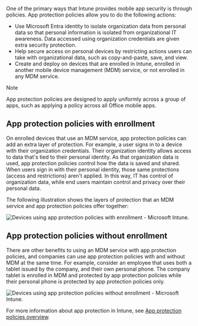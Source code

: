 One of the primary ways that Intune provides mobile app security is through policies. App protection policies allow you to do the following actions:

- Use Microsoft Entra identity to isolate organization data from personal data so that personal information is isolated from organizational IT awareness. Data accessed using organization credentials are given extra security protection.
- Help secure access on personal devices by restricting actions users can take with organizational data, such as copy-and-paste, save, and view.
- Create and deploy on devices that are enrolled in Intune, enrolled in another mobile device management (MDM) service, or not enrolled in any MDM service.

> [!NOTE]
> App protection policies are designed to apply uniformly across a group of apps, such as applying a policy across all Office mobile apps.

## App protection policies with enrollment

On enrolled devices that use an MDM service, app protection policies can add an extra layer of protection. For example, a user signs in to a device with their organization credentials. Their organization identity allows access to data that's tied to their personal identity. As that organization data is used, app protection policies control how the data is saved and shared. When users sign in with their personal identity, those same protections (access and restrictions) aren't applied. In this way, IT has control of organization data, while end users maintain control and privacy over their personal data.

The following illustration shows the layers of protection that an MDM service and app protection policies offer together:

![Devices using app protection policies with enrollment - Microsoft Intune.](../media/intro-to-endpoint-manager-21.png)

## App protection policies without enrollment 

There are other benefits to using an MDM service with app protection policies, and companies can use app protection policies with and without MDM at the same time. For example, consider an employee that uses both a tablet issued by the company, and their own personal phone. The company tablet is enrolled in MDM and protected by app protection policies while their personal phone is protected by app protection policies only.

![Devices using app protection policies without enrollment - Microsoft Intune.](../media/intro-to-endpoint-manager-22.png)

For more information about app protection in Intune, see [App protection policies overview](/mem/intune/apps/app-protection-policy?azure-portal=true).
